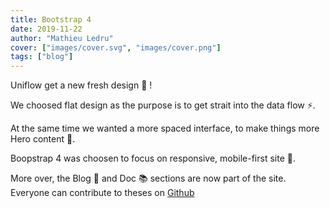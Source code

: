```yaml
---
title: Bootstrap 4
date: 2019-11-22
author: "Mathieu Ledru"
cover: ["images/cover.svg", "images/cover.png"]
tags: ["blog"]
---
```


Uniflow get a new fresh design 🎉 !

We choosed flat design as the purpose is to get strait into the data flow ⚡️.

At the same time we wanted a more spaced interface, to make things more Hero content 🦄.

Boopstrap 4 was choosen to focus on responsive, mobile-first site 📱.

More over, the Blog 📝 and Doc 📚 sections are now part of the site.
Everyone can contribute to theses on [Github](https://github.com/uniflow-io/uniflow) 
